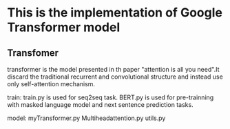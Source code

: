 # This is the implementation of Google Transformer model
## Transfomer

transformer is the model presented in th paper "attention is all you need".It discard the traditional recurrent and convolutional structure and instead use only self-attention mechanism.

train:
  train.py is used for seq2seq task.
  BERT.py is used for pre-trainning with masked language model and next sentence prediction tasks.
  
model:
  myTransformer.py
  Multiheadattention.py
  utils.py
